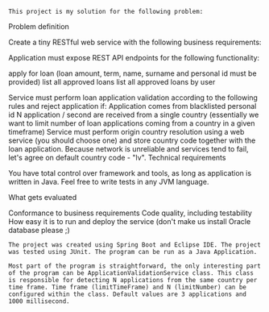 	This project is my solution for the following problem: 

Problem definition

Create a tiny RESTful web service with the following business requirements:

Application must expose REST API endpoints for the following functionality:

apply for loan (loan amount, term, name, surname and personal id must be provided)
list all approved loans
list all approved loans by user

Service must perform loan application validation according to the following rules and reject application if:
Application comes from blacklisted personal id
N application / second are received from a single country (essentially we want to limit number of loan applications coming from a country in a given timeframe)
Service must perform origin country resolution using a web service (you should choose one) and store country code together with the loan application. Because network is unreliable and services tend to fail, let's agree on default country code - "lv".
Technical requirements

You have total control over framework and tools, as long as application is written in Java. Feel free to write tests in any JVM language.

What gets evaluated

Conformance to business requirements
Code quality, including testability
How easy it is to run and deploy the service (don't make us install Oracle database please ;)

	The project was created using Spring Boot and Eclipse IDE. The project was tested using JUnit. The program can be run as a Java Application. 
	
	Most part of the program is straightforward, the only interesting part of the program can be ApplicationValidationService class. This class is responsible for detecting N applications from the same country per time frame. Time frame (limitTimeFrame) and N (limitNumber) can be configured within the class. Default values are 3 applications and 1000 millisecond. 

